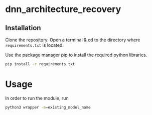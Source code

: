 # dnn_architecture_recovery

## Installation

Clone the repository. Open a terminal & cd to the directory where ```requirements.txt``` is located. 

Use the package manager [pip](https://pip.pypa.io/en/stable/) to install the required python libraries.

```bash
pip install -r requirements.txt
```

# Usage

In order to run the module, run

```bash
python3 wrapper -m=existing_model_name
```

